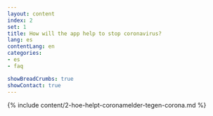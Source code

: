```yaml
---
layout: content
index: 2
set: 1
title: How will the app help to stop coronavirus?
lang: es
contentLang: en
categories:
- es
- faq

showBreadCrumbs: true
showContact: true
---
```


{% include content/2-hoe-helpt-coronamelder-tegen-corona.md %}
